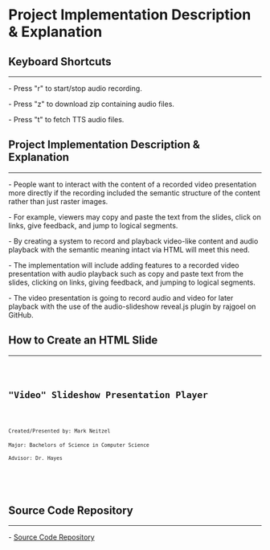 Project Implementation Description & Explanation
=========

Keyboard Shortcuts
--------------------
---
<p>
  - Press "r" to start/stop audio recording.
</p>
<p>
- Press "z" to download zip containing audio files.
</p>
<p>
- Press "t" to fetch TTS audio files.
</p>


Project Implementation Description & Explanation
--------------------
---
<p>
- People want to interact with the content of a recorded video presentation more directly if the recording included the semantic structure of the content rather than just 
raster images.
</p>
<p>
- For example, viewers may copy and paste the text from the slides, click on links, give feedback, and jump to logical segments.
</p>
<p>
- By creating a system to record and playback video-like content and audio playback with the semantic meaning intact via HTML will meet this need.
</p>
<p>
- The implementation will include adding features to a recorded video presentation with audio playback such as copy and paste text from the slides, clicking on links, 
giving feedback, and jumping to logical segments.
</p>
<p>
- The video presentation is going to record audio and video for later playback with the use of the audio-slideshow reveal.js plugin by rajgoel on GitHub.
</p>

How to Create an HTML Slide
--------------------
---
<section data-auto-animate>
<pre data-id="code-animation">
<code class="hljs" data-trim data-line-numbers>
<section>
<h2>"Video" Slideshow Presentation Player</h2>
<p>
<small>Created/Presented by: Mark Neitzel</small> <br>
<small>Major: Bachelors of Science in Computer Science</small> <br>
<small>Advisor: Dr. Hayes</small>
</p>
</section>
</code>
</pre>

Source Code Repository
--------------------
---
<p>
- <a href="https://github.com/mneitzel95/senior-project">Source Code Repository</a>
</p>
